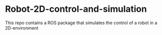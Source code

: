 # Robot-2D-control-and-simulation
This repo contains a ROS package that simulates the control of a robot in a 2D-environment
